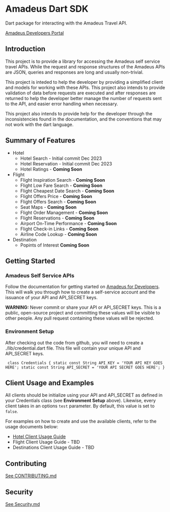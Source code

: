 # Amadeus Dart SDK

Dart package for interacting with the Amadeus Travel API. 

[Amadeus Developers Portal](https://developers.amadeus.com/)

## Introduction

This project is to provide a library for accessing the Amadeus self service travel APIs.  While the request and response structures of the Amadeus APIs are JSON, queries and responses are long and usually non-trivial.  

This project is inteded to help the developer by providing a simplified client and models for working with these APIs.  This project also intends to provide validation of data before requests are executed and after responses are returned to help the developer better manage the number of requests sent to the API, and easier error handling when necessary.

This project also intends to provide help for the developer through the inconsistencies found in the documentation, and the conventions that may not work with the dart language.

## Summary of Features
* Hotel
    * Hotel Search - Initial commit Dec 2023
    * Hotel Reservation - Initial commit Dec 2023
    * Hotel Ratings - **Coming Soon**
* Flight
    * Flight Inspiration Search - **Coming Soon**
    * Flight Low Fare Search - **Coming Soon**
    * Flight Cheapest Date Search - **Coming Soon**
    * Flight Offers Price - **Coming Soon**
    * Flight Offers Search - **Coming Soon**
    * Seat Maps - **Coming Soon**
    * Flight Order Management - **Coming Soon**
    * Flight Reservations - **Coming Soon**
    * Airport On-Time Performance - **Coming Soon**
    * Flight Check-in Links - **Coming Soon**
    * Airline Code Lookup - **Coming Soon**
* Destination
    * Popints of Interest **Coming Soon**


## Getting Started

### Amadeus Self Service APIs
Follow the documentation for getting started on [Amadeus for Developers](https://developers.amadeus.com/get-started/get-started-with-self-service-apis-335).  This will walk you through how to create a self-service account and the issuance of your API and API_SECRET keys.

**WARNING:** Never commit or share your API or API_SECRET keys.  This is a public, open-source project and committing these values will be visible to other people.  Any pull request containing these values will be rejected.  

### Environment Setup
After checking out the code from github, you will need to create a ./lib/credential.dart file.  This file will contain your unique API and API_SECRET keys.

`` 
    class Credentials {
        static const String API_KEY = 'YOUR API KEY GOES HERE';
        static const String API_SECRET = 'YOUR API SECRET GOES HERE';
    }
``        

## Client Usage and Examples

All clients should be initialize using your API and API_SECRET as defined in your Credentials class (see **Environment Setup** above).  Likewise, every client takes in an options ``test`` parameter.  By default, this value is set to ``false``. 

For examples on how to create and use the available clients, refer to the usage documents below:
* [Hotel Client Usage Guide](./docs/guides/hotels/HOTEL_CLIENT_GUIDE.md)
* Flight Client Usage Guide - TBD
* Destinations Client Usage Guide - TBD


## Contributing
[See CONTRIBUTING.md](./docs/CONTRIBUTING.md)

## Security
[See Security.md](./docs/SECURITY.md)


